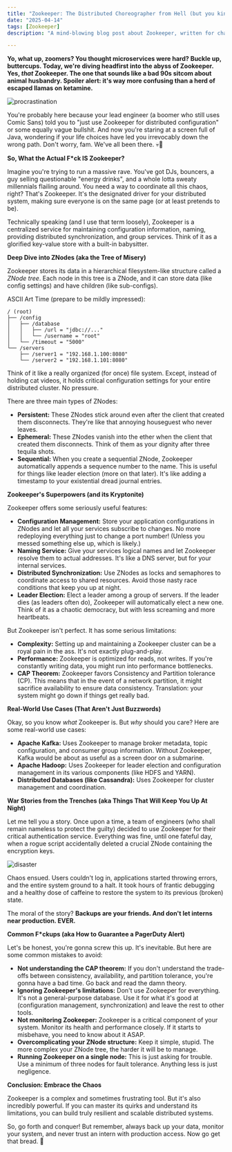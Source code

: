 ```yaml
---
title: "Zookeeper: The Distributed Choreographer from Hell (but you kinda need it)"
date: "2025-04-14"
tags: [Zookeeper]
description: "A mind-blowing blog post about Zookeeper, written for chaotic Gen Z engineers who probably procrastinated reading the docs until 3 AM before a prod deploy."

---
```


**Yo, what up, zoomers? You thought microservices were hard? Buckle up, buttercups. Today, we're diving headfirst into the abyss of Zookeeper. Yes, *that* Zookeeper. The one that sounds like a bad 90s sitcom about animal husbandry. Spoiler alert: it's way more confusing than a herd of escaped llamas on ketamine.**

![procrastination](https://i.imgflip.com/4z7p15.jpg)

You're probably here because your lead engineer (a boomer who still uses Comic Sans) told you to "just use Zookeeper for distributed configuration" or some equally vague bullshit. And now you're staring at a screen full of Java, wondering if your life choices have led you irrevocably down the wrong path. Don't worry, fam. We've all been there. 💀🙏

**So, What the Actual F*ck IS Zookeeper?**

Imagine you're trying to run a massive rave. You've got DJs, bouncers, a guy selling questionable "energy drinks", and a whole lotta sweaty millennials flailing around. You need a way to coordinate all this chaos, right? That's Zookeeper. It's the designated driver for your distributed system, making sure everyone is on the same page (or at least pretends to be).

Technically speaking (and I use that term loosely), Zookeeper is a centralized service for maintaining configuration information, naming, providing distributed synchronization, and group services. Think of it as a glorified key-value store with a built-in babysitter.

**Deep Dive into ZNodes (aka the Tree of Misery)**

Zookeeper stores its data in a hierarchical filesystem-like structure called a *ZNode tree*. Each node in this tree is a ZNode, and it can store data (like config settings) and have children (like sub-configs).

ASCII Art Time (prepare to be mildly impressed):

```
/ (root)
├── /config
│   ├── /database
│   │   ├── /url = "jdbc://..."
│   │   └── /username = "root"
│   └── /timeout = "5000"
└── /servers
    ├── /server1 = "192.168.1.100:8080"
    └── /server2 = "192.168.1.101:8080"
```

Think of it like a really organized (for once) file system. Except, instead of holding cat videos, it holds critical configuration settings for your entire distributed cluster. No pressure.

There are three main types of ZNodes:

*   **Persistent:** These ZNodes stick around even after the client that created them disconnects. They're like that annoying houseguest who never leaves.
*   **Ephemeral:** These ZNodes vanish into the ether when the client that created them disconnects. Think of them as your dignity after three tequila shots.
*   **Sequential:** When you create a sequential ZNode, Zookeeper automatically appends a sequence number to the name. This is useful for things like leader election (more on that later). It's like adding a timestamp to your existential dread journal entries.

**Zookeeper's Superpowers (and its Kryptonite)**

Zookeeper offers some seriously useful features:

*   **Configuration Management:** Store your application configurations in ZNodes and let all your services subscribe to changes. No more redeploying everything just to change a port number! (Unless you messed something else up, which is likely.)
*   **Naming Service:** Give your services logical names and let Zookeeper resolve them to actual addresses. It's like a DNS server, but for your internal services.
*   **Distributed Synchronization:** Use ZNodes as locks and semaphores to coordinate access to shared resources. Avoid those nasty race conditions that keep you up at night.
*   **Leader Election:** Elect a leader among a group of servers. If the leader dies (as leaders often do), Zookeeper will automatically elect a new one. Think of it as a chaotic democracy, but with less screaming and more heartbeats.

But Zookeeper isn't perfect. It has some serious limitations:

*   **Complexity:** Setting up and maintaining a Zookeeper cluster can be a royal pain in the ass. It's not exactly plug-and-play.
*   **Performance:** Zookeeper is optimized for reads, not writes. If you're constantly writing data, you might run into performance bottlenecks.
*   **CAP Theorem:** Zookeeper favors Consistency and Partition tolerance (CP). This means that in the event of a network partition, it might sacrifice availability to ensure data consistency. Translation: your system might go down if things get really bad.

**Real-World Use Cases (That Aren't Just Buzzwords)**

Okay, so you know *what* Zookeeper is. But *why* should you care? Here are some real-world use cases:

*   **Apache Kafka:** Uses Zookeeper to manage broker metadata, topic configuration, and consumer group information. Without Zookeeper, Kafka would be about as useful as a screen door on a submarine.
*   **Apache Hadoop:** Uses Zookeeper for leader election and configuration management in its various components (like HDFS and YARN).
*   **Distributed Databases (like Cassandra):** Uses Zookeeper for cluster management and coordination.

**War Stories from the Trenches (aka Things That Will Keep You Up At Night)**

Let me tell you a story. Once upon a time, a team of engineers (who shall remain nameless to protect the guilty) decided to use Zookeeper for their critical authentication service. Everything was fine, until one fateful day, when a rogue script accidentally deleted a crucial ZNode containing the encryption keys.

![disaster](https://i.kym-cdn.com/photos/images/newsfeed/001/843/500/f3a.jpg)

Chaos ensued. Users couldn't log in, applications started throwing errors, and the entire system ground to a halt. It took hours of frantic debugging and a healthy dose of caffeine to restore the system to its previous (broken) state.

The moral of the story? **Backups are your friends. And don't let interns near production. EVER.**

**Common F*ckups (aka How to Guarantee a PagerDuty Alert)**

Let's be honest, you're gonna screw this up. It's inevitable. But here are some common mistakes to avoid:

*   **Not understanding the CAP theorem:** If you don't understand the trade-offs between consistency, availability, and partition tolerance, you're gonna have a bad time. Go back and read the damn theory.
*   **Ignoring Zookeeper's limitations:** Don't use Zookeeper for everything. It's not a general-purpose database. Use it for what it's good at (configuration management, synchronization) and leave the rest to other tools.
*   **Not monitoring Zookeeper:** Zookeeper is a critical component of your system. Monitor its health and performance closely. If it starts to misbehave, you need to know about it ASAP.
*   **Overcomplicating your ZNode structure:** Keep it simple, stupid. The more complex your ZNode tree, the harder it will be to manage.
*   **Running Zookeeper on a single node:** This is just asking for trouble. Use a minimum of three nodes for fault tolerance. Anything less is just negligence.

**Conclusion: Embrace the Chaos**

Zookeeper is a complex and sometimes frustrating tool. But it's also incredibly powerful. If you can master its quirks and understand its limitations, you can build truly resilient and scalable distributed systems.

So, go forth and conquer! But remember, always back up your data, monitor your system, and never trust an intern with production access. Now go get that bread. 🥖
